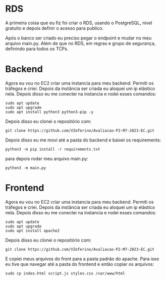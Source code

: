 # RDS

A primeira coisa que eu fiz foi criar o RDS, usando o PostgreSQL, nivel gratuito e depois definir o acesso para publico.

Após o banco ser criado eu preciso pegar o endpoint e mudar no meu arquivo main.py. Além de que no RDS, em regras e grupo de segurança, definindo para todos os TCPs.

# Backend

Agora eu vou no EC2 criar uma instancia para meu backend. Permiti os tráfegos e criei. Depois da instância ser criada eu aloquei um ip elástico nela. Depois disso eu me conectei na instancia e rodei esses comandos:

```
sudo apt update
sudo apt upgrade
sudo apt install python3 python3-pip -y
```

Depois disso eu clonei o repositório com:

```
git clone https://github.com/VZeferino/Avaliacao-P2-M7-2023-EC.git
```

Depois disso eu me movi até a pasta do backend e baixei os requirements:

```
python3 -m pip install -r requirements.txt
```

para depois rodar meu arquivo main.py:

```
python3 -m main.py
```

# Frontend

Agora eu vou no EC2 criar uma instancia para meu backend. Permiti os tráfegos e criei. Depois da instância ser criada eu aloquei um ip elástico nela. Depois disso eu me conectei na instancia e rodei esses comandos:

```
sudo apt update
sudo apt upgrade
sudo apt install apache2
```

Depois disso eu clonei o repositório com:

```
git clone https://github.com/VZeferino/Avaliacao-P2-M7-2023-EC.git
```

E copiei meus arquivos do front para a pasta padrão do apache. Para isso eu tive que navegar até a pasta do frontend e então copiar os arquivos:

```
sudo cp index.html script.js styles.css /var/www/html
```
